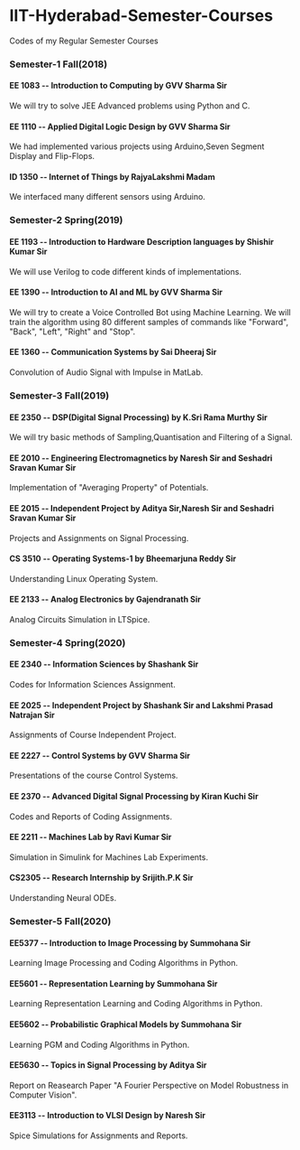 # IIT-Hyderabad-Semester-Courses
Codes of my Regular Semester Courses

### Semester-1 Fall(2018)
#### EE 1083 -- Introduction to Computing by GVV Sharma Sir
We will try to solve JEE Advanced problems using Python and C.

#### EE 1110 -- Applied Digital Logic Design by GVV Sharma Sir
We had implemented various projects using Arduino,Seven Segment Display and Flip-Flops.

#### ID 1350 -- Internet of Things by RajyaLakshmi Madam
We interfaced many different sensors using Arduino.

### Semester-2 Spring(2019)
#### EE 1193 -- Introduction to Hardware Description languages by Shishir Kumar Sir
We will use Verilog to code different kinds of implementations.

#### EE 1390 -- Introduction to AI and ML by GVV Sharma Sir
We will try to create a Voice Controlled Bot using Machine Learning. We will train the algorithm using 80 different samples of commands like "Forward", "Back", "Left", "Right" and "Stop".

#### EE 1360 -- Communication Systems by Sai Dheeraj Sir
Convolution of Audio Signal with Impulse in MatLab.

### Semester-3 Fall(2019)
#### EE 2350 -- DSP(Digital Signal Processing) by K.Sri Rama Murthy Sir
We will try basic methods of Sampling,Quantisation and Filtering of a Signal.

#### EE 2010 -- Engineering Electromagnetics by Naresh Sir and Seshadri Sravan Kumar Sir
Implementation of "Averaging Property" of Potentials.

#### EE 2015 -- Independent Project by Aditya Sir,Naresh Sir and Seshadri Sravan Kumar Sir
Projects and Assignments on Signal Processing.

#### CS 3510 -- Operating Systems-1 by Bheemarjuna Reddy Sir
Understanding Linux Operating System.

#### EE 2133 -- Analog Electronics by Gajendranath Sir
Analog Circuits Simulation in LTSpice.

### Semester-4 Spring(2020)
#### EE 2340 -- Information Sciences by Shashank Sir
Codes for Information Sciences Assignment.

#### EE 2025 -- Independent Project by Shashank Sir and Lakshmi Prasad Natrajan Sir
Assignments of Course Independent Project.

#### EE 2227 -- Control Systems by GVV Sharma Sir
Presentations of the course Control Systems.

#### EE 2370 -- Advanced Digital Signal Processing by Kiran Kuchi Sir
Codes and Reports of Coding Assignments.

#### EE 2211 -- Machines Lab by Ravi Kumar Sir
Simulation in Simulink for Machines Lab Experiments.

#### CS2305 -- Research Internship by Srijith.P.K Sir
Understanding Neural ODEs.

### Semester-5 Fall(2020)
#### EE5377 -- Introduction to Image Processing by Summohana Sir
Learning Image Processing and Coding Algorithms in Python.

#### EE5601 -- Representation Learning by Summohana Sir
Learning Representation Learning and Coding Algorithms in Python.

#### EE5602 -- Probabilistic Graphical Models by Summohana Sir
Learning PGM and Coding Algorithms in Python.

#### EE5630 -- Topics in Signal Processing by Aditya Sir
Report on Reasearch Paper "A Fourier Perspective on Model Robustness in Computer Vision".

#### EE3113 -- Introduction to VLSI Design by Naresh Sir
Spice Simulations for Assignments and Reports.

